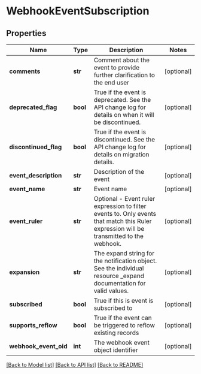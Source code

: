 # WebhookEventSubscription

## Properties
Name | Type | Description | Notes
------------ | ------------- | ------------- | -------------
**comments** | **str** | Comment about the event to provide further clarification to the end user | [optional] 
**deprecated_flag** | **bool** | True if the event is deprecated.  See the API change log for details on when it will be discontinued. | [optional] 
**discontinued_flag** | **bool** | True if the event is discontinued.  See the API change log for details on migration details. | [optional] 
**event_description** | **str** | Description of the event | [optional] 
**event_name** | **str** | Event name | [optional] 
**event_ruler** | **str** | Optional - Event ruler expression to filter events to.  Only events that match this Ruler expression will be transmitted to the webhook. | [optional] 
**expansion** | **str** | The expand string for the notification object.  See the individual resource _expand documentation for valid values. | [optional] 
**subscribed** | **bool** | True if this is event is subscribed to | [optional] 
**supports_reflow** | **bool** | True if the event can be triggered to reflow existing records | [optional] 
**webhook_event_oid** | **int** | The webhook event object identifier | [optional] 

[[Back to Model list]](../README.md#documentation-for-models) [[Back to API list]](../README.md#documentation-for-api-endpoints) [[Back to README]](../README.md)


